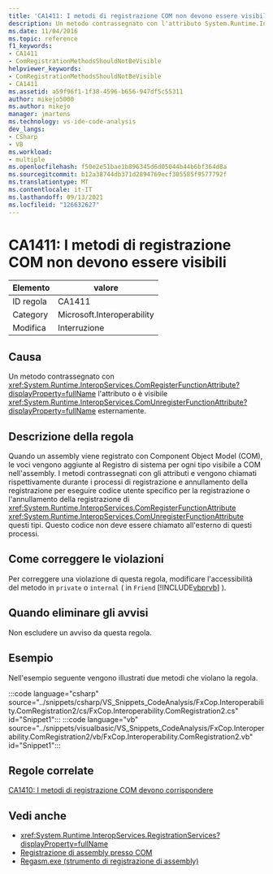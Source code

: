```yaml
---
title: 'CA1411: I metodi di registrazione COM non devono essere visibili'
description: Un metodo contrassegnato con l'attributo System.Runtime.InteropServices.ComRegisterFunctionAttribute o System.Runtime.InteropServices.ComUnregisterFunctionAttribute è visibile esternamente.
ms.date: 11/04/2016
ms.topic: reference
f1_keywords:
- CA1411
- ComRegistrationMethodsShouldNotBeVisible
helpviewer_keywords:
- ComRegistrationMethodsShouldNotBeVisible
- CA1411
ms.assetid: a59f96f1-1f38-4596-b656-947df5c55311
author: mikejo5000
ms.author: mikejo
manager: jmartens
ms.technology: vs-ide-code-analysis
dev_langs:
- CSharp
- VB
ms.workload:
- multiple
ms.openlocfilehash: f50e2e51bae1b896345d6d05044b44b6bf364d8a
ms.sourcegitcommit: b12a38744db371d2894769ecf305585f9577792f
ms.translationtype: MT
ms.contentlocale: it-IT
ms.lasthandoff: 09/13/2021
ms.locfileid: "126632627"
---
```

# <a name="ca1411-com-registration-methods-should-not-be-visible"></a>CA1411: I metodi di registrazione COM non devono essere visibili

|Elemento|valore|
|-|-|
|ID regola|CA1411|
|Category|Microsoft.Interoperability|
|Modifica|Interruzione|

## <a name="cause"></a>Causa

Un metodo contrassegnato con <xref:System.Runtime.InteropServices.ComRegisterFunctionAttribute?displayProperty=fullName> l'attributo o è visibile <xref:System.Runtime.InteropServices.ComUnregisterFunctionAttribute?displayProperty=fullName> esternamente.

## <a name="rule-description"></a>Descrizione della regola
Quando un assembly viene registrato con Component Object Model (COM), le voci vengono aggiunte al Registro di sistema per ogni tipo visibile a COM nell'assembly. I metodi contrassegnati con gli attributi e vengono chiamati rispettivamente durante i processi di registrazione e annullamento della registrazione per eseguire codice utente specifico per la registrazione o l'annullamento della registrazione di <xref:System.Runtime.InteropServices.ComRegisterFunctionAttribute> <xref:System.Runtime.InteropServices.ComUnregisterFunctionAttribute> questi tipi. Questo codice non deve essere chiamato all'esterno di questi processi.

## <a name="how-to-fix-violations"></a>Come correggere le violazioni
Per correggere una violazione di questa regola, modificare l'accessibilità del metodo in `private` o `internal` ( in `Friend` [!INCLUDE[vbprvb](../code-quality/includes/vbprvb_md.md)] ).

## <a name="when-to-suppress-warnings"></a>Quando eliminare gli avvisi
Non escludere un avviso da questa regola.

## <a name="example"></a>Esempio
Nell'esempio seguente vengono illustrati due metodi che violano la regola.

:::code language="csharp" source="../snippets/csharp/VS_Snippets_CodeAnalysis/FxCop.Interoperability.ComRegistration2/cs/FxCop.Interoperability.ComRegistration2.cs" id="Snippet1":::
:::code language="vb" source="../snippets/visualbasic/VS_Snippets_CodeAnalysis/FxCop.Interoperability.ComRegistration2/vb/FxCop.Interoperability.ComRegistration2.vb" id="Snippet1":::

## <a name="related-rules"></a>Regole correlate
[CA1410: I metodi di registrazione COM devono corrispondere](../code-quality/ca1410.md)

## <a name="see-also"></a>Vedi anche

- <xref:System.Runtime.InteropServices.RegistrationServices?displayProperty=fullName>
- [Registrazione di assembly presso COM](/dotnet/framework/interop/registering-assemblies-with-com)
- [Regasm.exe (strumento di registrazione di assembly)](/dotnet/framework/tools/regasm-exe-assembly-registration-tool)
